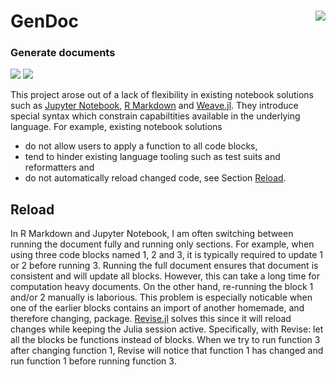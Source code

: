 # GenDoc <img src="https://huijzer.xyz/images/GenDoc-crop.svg" align="right">

<h3>
  Generate documents
</h3>

[![][docs-dev-img]][docs-dev-url] [![][tests-img]][tests-url]

[//]: # (Show a kind of abstract on this page and a bigger introduction in the docs at `index`.)

This project arose out of a lack of flexibility in existing notebook solutions such as [Jupyter Notebook](https://jupyter.org), [R Markdown](https://rmarkdown.rstudio.com/) and [Weave.jl](https://github.com/JunoLab/Weave.jl).
They introduce special syntax which constrain capabiltities available in the underlying language.
For example, existing notebook solutions

- do not allow users to apply a function to all code blocks,
- tend to hinder existing language tooling such as test suits and reformatters and
- do not automatically reload changed code, see Section [Reload](#reload).

## Reload
In R Markdown and Jupyter Notebook, I am often switching between running the document fully and running only sections.
For example, when using three code blocks named 1, 2 and 3, it is typically required to update 1 or 2 before running 3.
Running the full document ensures that document is consistent and will update all blocks.
However, this can take a long time for computation heavy documents.
On the other hand, re-running the block 1 and/or 2 manually is laborious.
This problem is especially noticable when one of the earlier blocks contains an import of another homemade, and therefore changing, package.
[Revise.jl](https://github.com/timholy/Revise.jl) solves this since it will reload changes while keeping the Julia session active.
Specifically, with Revise: let all the blocks be functions instead of blocks. 
When we try to run function 3 after changing function 1, Revise will notice that function 1 has changed and run function 1 before running function 3.

[docs-dev-img]: https://github.com/rikhuijzer/GenDoc.jl/workflows/docs/badge.svg
[docs-dev-url]: https://rikhuijzer.github.io/GenDoc.jl/dev

[tests-img]: https://github.com/rikhuijzer/GenDoc.jl/workflows/tests/badge.svg
[tests-url]: https://github.com/rikhuijzer/GenDoc.jl/actions
